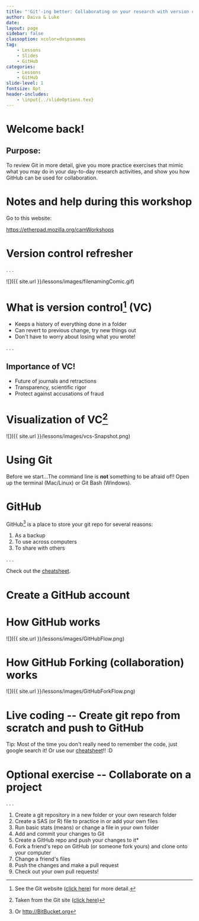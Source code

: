```yaml
---
title: "'Git'-ing better: Collaborating on your research with version control and GitHub"
author: Daiva & Luke
date: 
layout: page
sidebar: false
classoption: xcolor=dvipsnames
tag:
    - Lessons
    - Slides
    - GitHub
categories:
    - Lessons
    - GitHub
slide-level: 1
fontsize: 8pt
header-includes:
    - \input{../slideOptions.tex}
---
```


# Welcome back! #

## Purpose: ##

To review Git in more detail, give you more practice exercises that
mimic what you may do in your day-to-day research activities, and show
you how GitHub can be used for collaboration.

# Notes and help during this workshop #

Go to this website:

<https://etherpad.mozilla.org/camWorkshops>

# Version control refresher #

. . .

![]({{ site.url }}/lessons/images/filenamingComic.gif)

# What is version control[^gitvcs] (VC) #

* Keeps a history of everything done in a folder
* Can revert to previous change, try new things out
* Don't have to worry about losing what you wrote!

. . .

## Importance of VC! ##

* Future of journals and retractions
* Transparency, scientific rigor
* Protect against accusations of fraud

[^gitvcs]: See the Git website
    ([click here](http://git-scm.com/book/en/v2/Getting-Started-About-Version-Control))
    for more detail.

# Visualization of VC[^gitpic] #

![]({{ site.url }}/lessons/images/vcs-Snapshot.png)

[^gitpic]: Taken from the Git site
    ([click here](http://git-scm.com/book/en/v2/Getting-Started-Git-Basics))


# Using Git #

Before we start...The command line is **not** something to be afraid
of!!  Open up the terminal (Mac/Linux) or Git Bash (Windows).

# GitHub #

GitHub[^gitserver] is a place to store your git repo for several
reasons:

1. As a backup
2. To use across computers
3. To share with others

. . .

Check out the [cheatsheet](../cheatsheet).

[^gitserver]: Or <http://BitBucket.org>

# Create a GitHub account #

# How GitHub works #

![]({{ site.url }}/lessons/images/GitHubFlow.png)

# How GitHub Forking (collaboration) works

![]({{ site.url }}/lessons/images/GitHubForkFlow.png)

# Live coding -- Create git repo from scratch and push to GitHub #

Tip: Most of the time you don't really need to remember the code, just
google search it!  Or use our [cheatsheet](../cheatsheet)!! :D

# Optional exercise -- Collaborate on a project #

. . .

1. Create a git repository in a new folder or your own research folder
2. Create a SAS (or R) file to practice in or add your own files
3. Run basic stats (means) or change a file in your own folder
4. Add and commit your changes to Git
5. Create a GitHub repo and push your changes to it*
6. Fork a friend's repo on GitHub (or someone fork yours) and clone
   onto your computer
7. Change a friend's files
8. Push the changes and make a pull request
9. Check out your own pull requests!

